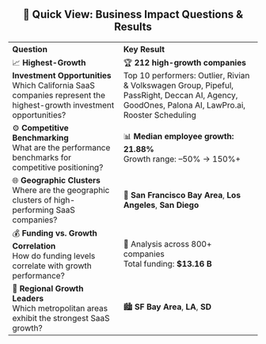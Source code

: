 <h2 align="center">🚀 Quick View: Business Impact Questions &amp; Results</h2>

<table>
  <tr>
    <th align="left">Question</th>
    <th align="left">Key Result</th>
  </tr>
  <tr>
    <td>📈 <strong>Highest-Growth Investment Opportunities</strong><br/>Which California SaaS companies represent the highest-growth investment opportunities?</td>
    <td>🏆 <strong>212 high-growth companies</strong><br/>Top 10 performers: Outlier, Rivian & Volkswagen Group, Pipeful, PassRight, Deccan AI, Agency, GoodOnes, Palona AI, LawPro.ai, Rooster Scheduling</td>
  </tr>
  <tr>
    <td>⚙️ <strong>Competitive Benchmarking</strong><br/>What are the performance benchmarks for competitive positioning?</td>
    <td>📊 <strong>Median employee growth: 21.88%</strong><br/>Growth range: –50% → 150%+</td>
  </tr>
  <tr>
    <td>🌐 <strong>Geographic Clusters</strong><br/>Where are the geographic clusters of high-performing SaaS companies?</td>
    <td>📍 <strong>San Francisco Bay Area</strong>, <strong>Los Angeles</strong>, <strong>San Diego</strong></td>
  </tr>
  <tr>
    <td>💰 <strong>Funding vs. Growth Correlation</strong><br/>How do funding levels correlate with growth performance?</td>
    <td>🔗 Analysis across 800+ companies<br/>Total funding: <strong>$13.16 B</strong></td>
  </tr>
  <tr>
    <td>📌 <strong>Regional Growth Leaders</strong><br/>Which metropolitan areas exhibit the strongest SaaS growth?</td>
    <td>🏙️ <strong>SF Bay Area</strong>, <strong>LA</strong>, <strong>SD</strong></td>
  </tr>
</table>

